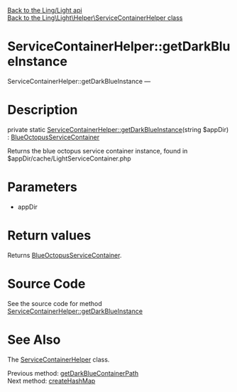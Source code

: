 [Back to the Ling/Light api](https://github.com/lingtalfi/Light/blob/master/doc/api/Ling/Light.md)<br>
[Back to the Ling\Light\Helper\ServiceContainerHelper class](https://github.com/lingtalfi/Light/blob/master/doc/api/Ling/Light/Helper/ServiceContainerHelper.md)


ServiceContainerHelper::getDarkBlueInstance
================



ServiceContainerHelper::getDarkBlueInstance — 




Description
================


private static [ServiceContainerHelper::getDarkBlueInstance](https://github.com/lingtalfi/Light/blob/master/doc/api/Ling/Light/Helper/ServiceContainerHelper/getDarkBlueInstance.md)(string $appDir) : [BlueOctopusServiceContainer](https://github.com/lingtalfi/Octopus/blob/master/ServiceContainer/BlueOctopusServiceContainer.php)




Returns the blue octopus service container instance, found in $appDir/cache/LightServiceContainer.php




Parameters
================


- appDir

    


Return values
================

Returns [BlueOctopusServiceContainer](https://github.com/lingtalfi/Octopus/blob/master/ServiceContainer/BlueOctopusServiceContainer.php).








Source Code
===========
See the source code for method [ServiceContainerHelper::getDarkBlueInstance](https://github.com/lingtalfi/Light/blob/master/Helper/ServiceContainerHelper.php#L205-L212)


See Also
================

The [ServiceContainerHelper](https://github.com/lingtalfi/Light/blob/master/doc/api/Ling/Light/Helper/ServiceContainerHelper.md) class.

Previous method: [getDarkBlueContainerPath](https://github.com/lingtalfi/Light/blob/master/doc/api/Ling/Light/Helper/ServiceContainerHelper/getDarkBlueContainerPath.md)<br>Next method: [createHashMap](https://github.com/lingtalfi/Light/blob/master/doc/api/Ling/Light/Helper/ServiceContainerHelper/createHashMap.md)<br>

